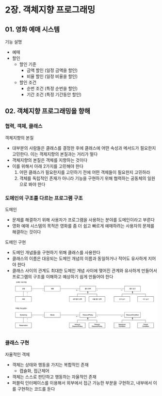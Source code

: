# 2장. 객체지향 프로그래밍
## 01. 영화 예매 시스템
기능 설명
- 예매
- 할인
   - 할인 기준
      - 금액 할인 (일정 금액을 할인)
      - 비율 할인 (일정 비율을 할인)
   - 할인 조건
      - 순번 조건 (특정 순번을 할인)
      - 기간 조건 (특정 기간동안 할인)

## 02. 객체지향 프로그래밍을 향해
### 협력, 객체, 클래스
객체지향의 본질
- 대부분의 사람들은 클래스를 결정한 후에 클래스에 어떤 속성과 메서드가 필요한지 고민한다. 이는 객제지향의 본질과는 거리가 멀다
- 객체지향의 본질은 객체를 지향하는 것이다
- 이를 위해서 아래 2가지를 고민해야 한다
   1. 어떤 클래스가 필요한지를 고민하기 전에 어떤 객체들이 필요한지 고민하라
   2. 객체를 독립적인 존재가 아니라 기능을 구현하기 위해 협력하는 공동체의 일원으로 봐야 한다

### 도메인의 구조를 다르는 프로그램 구조
도메인
- 문제를 해결하기 위해 사용자가 프로그램을 사용하는 분야를 도메인이라고 부른다
- 영화 예매 시스템의 목적은 영화를 좀 더 쉽고 빠르게 예매하려는 사용자의 문제를 해결하는 것이다

도메인 구현
- 도메인 개념들을 구현하기 위해 클래스를 사용한다
- 클래스의 이름은 대응되는 도메인 개념의 이름과 동일하거나 적어도 유사하게 지어야 한다
- 클래스 사이의 관계도 최대한 도메인 개념 사이에 맺어진 관계와 유사하게 만들어서 프로그램의 구조를 이해하고 예상하기 쉽게 만들어야 한다
   ![2-3](/Images/오브젝트/2-3.png)

### 클래스 구현
자율적인 객체
- 객체는 상태와 행동을 가지는 복합적인 존재
   - 캡슐화, 접근제어
- 객체는 스스로 판단하고 행동하는 자율적인 존재
- 퍼블릭 인터페이스를 이용해서 외부에서 접근 가능한 부분을 구현하고, 내부에서 이를 구현하는 코드를 둔다

